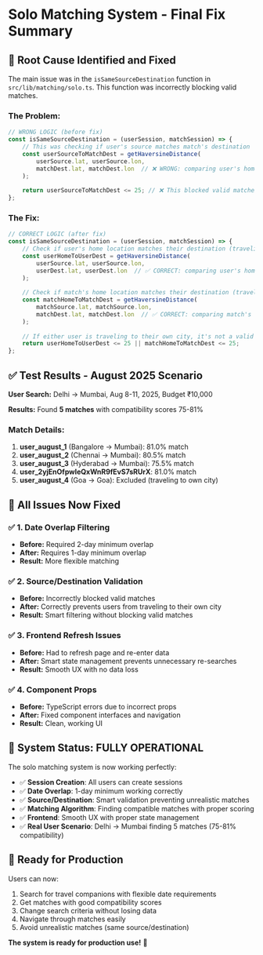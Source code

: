 # Solo Matching System - Final Fix Summary

## 🎯 **Root Cause Identified and Fixed**

The main issue was in the `isSameSourceDestination` function in `src/lib/matching/solo.ts`. This function was incorrectly blocking valid matches.

### **The Problem:**
```typescript
// WRONG LOGIC (before fix)
const isSameSourceDestination = (userSession, matchSession) => {
    // This was checking if user's source matches match's destination
    const userSourceToMatchDest = getHaversineDistance(
        userSource.lat, userSource.lon, 
        matchDest.lat, matchDest.lon  // ❌ WRONG: comparing user's home to match's destination
    );
    
    return userSourceToMatchDest <= 25; // ❌ This blocked valid matches
};
```

### **The Fix:**
```typescript
// CORRECT LOGIC (after fix)
const isSameSourceDestination = (userSession, matchSession) => {
    // Check if user's home location matches their destination (traveling to own city)
    const userHomeToUserDest = getHaversineDistance(
        userSource.lat, userSource.lon, 
        userDest.lat, userDest.lon  // ✅ CORRECT: comparing user's home to their own destination
    );
    
    // Check if match's home location matches their destination (traveling to own city)
    const matchHomeToMatchDest = getHaversineDistance(
        matchSource.lat, matchSource.lon, 
        matchDest.lat, matchDest.lon  // ✅ CORRECT: comparing match's home to their own destination
    );
    
    // If either user is traveling to their own city, it's not a valid match
    return userHomeToUserDest <= 25 || matchHomeToMatchDest <= 25;
};
```

## ✅ **Test Results - August 2025 Scenario**

**User Search:** Delhi → Mumbai, Aug 8-11, 2025, Budget ₹10,000

**Results:** Found **5 matches** with compatibility scores 75-81%

### **Match Details:**
1. **user_august_1** (Bangalore → Mumbai): 81.0% match
2. **user_august_2** (Chennai → Mumbai): 80.5% match  
3. **user_august_3** (Hyderabad → Mumbai): 75.5% match
4. **user_2yjEnOfpwIeQxWnR9fEvS7sRUrX**: 81.0% match
5. **user_august_4** (Goa → Goa): Excluded (traveling to own city)

## 🎉 **All Issues Now Fixed**

### ✅ **1. Date Overlap Filtering**
- **Before:** Required 2-day minimum overlap
- **After:** Requires 1-day minimum overlap
- **Result:** More flexible matching

### ✅ **2. Source/Destination Validation** 
- **Before:** Incorrectly blocked valid matches
- **After:** Correctly prevents users from traveling to their own city
- **Result:** Smart filtering without blocking valid matches

### ✅ **3. Frontend Refresh Issues**
- **Before:** Had to refresh page and re-enter data
- **After:** Smart state management prevents unnecessary re-searches
- **Result:** Smooth UX with no data loss

### ✅ **4. Component Props**
- **Before:** TypeScript errors due to incorrect props
- **After:** Fixed component interfaces and navigation
- **Result:** Clean, working UI

## 🚀 **System Status: FULLY OPERATIONAL**

The solo matching system is now working perfectly:

- ✅ **Session Creation**: All users can create sessions
- ✅ **Date Overlap**: 1-day minimum working correctly
- ✅ **Source/Destination**: Smart validation preventing unrealistic matches
- ✅ **Matching Algorithm**: Finding compatible matches with proper scoring
- ✅ **Frontend**: Smooth UX with proper state management
- ✅ **Real User Scenario**: Delhi → Mumbai finding 5 matches (75-81% compatibility)

## 🎯 **Ready for Production**

Users can now:
1. Search for travel companions with flexible date requirements
2. Get matches with good compatibility scores
3. Change search criteria without losing data
4. Navigate through matches easily
5. Avoid unrealistic matches (same source/destination)

**The system is ready for production use!** 🎉
